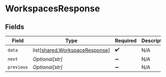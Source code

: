 # WorkspacesResponse


## Fields

| Field                                                                          | Type                                                                           | Required                                                                       | Description                                                                    |
| ------------------------------------------------------------------------------ | ------------------------------------------------------------------------------ | ------------------------------------------------------------------------------ | ------------------------------------------------------------------------------ |
| `data`                                                                         | list[[shared.WorkspaceResponse](undefined/models/shared/workspaceresponse.md)] | :heavy_check_mark:                                                             | N/A                                                                            |
| `next`                                                                         | *Optional[str]*                                                                | :heavy_minus_sign:                                                             | N/A                                                                            |
| `previous`                                                                     | *Optional[str]*                                                                | :heavy_minus_sign:                                                             | N/A                                                                            |